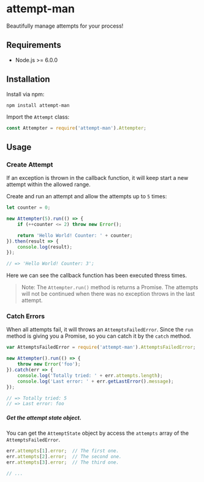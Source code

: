 # attempt-man

Beautifully manage attempts for your process!

## Requirements

- Node.js >= 6.0.0

## Installation

Install via npm:

	npm install attempt-man

Import the `Attempt` class: 

~~~js
const Attempter = require('attempt-man').Attempter;
~~~

## Usage

### Create Attempt

If an exception is thrown in the callback function, it will keep start a new attempt within the allowed range.

Create and run an attempt and allow the attempts up to `5` times:

~~~js
let counter = 0;

new Attempter(5).run(() => {
	if (++counter <= 2) throw new Error();

	return 'Hello World! Counter: ' + counter;
}).then(result => {
	console.log(result);
});

// => 'Hello World! Counter: 3';
~~~

Here we can see the callback function has been executed thress times.

> Note: The `Attempter.run()` method is returns a Promise.
> The attempts will not be continued when there was no exception throws in the last attempt.

### Catch Errors

When all attempts fail, it will throws an `AttemptsFailedError`. Since the `run` method
is giving you a Promise, so you can catch it by the `catch` method.

~~~js
var AttemptsFailedError = require('attempt-man').AttemptsFailedError;

new Attempter().run(() => {
	throw new Error('foo');
}).catch(err => {
	console.log('Totally tried: ' + err.attempts.length);
	console.log('Last error: ' + err.getLastError().message);
});

// => Totally tried: 5
// => Last error: foo
~~~

##### Get the attempt state object.

You can get the `AttemptState` object by access the `attempts` array of the `AttemptsFailedError`.

~~~js
err.attempts[1].error;  // The first one.
err.attempts[2].error;  // The second one.
err.attempts[3].error;  // The third one.

// ...
~~~
